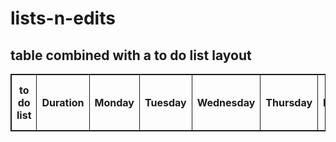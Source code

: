 # lists-n-edits
<!DOCTYPE html>
<html>

<h2>table combined with a to do list layout</h2>
<style>
 table, th, td {
   border: 1px solid;
   border-collapse: collapse; 
 }  
</style> 
<body>

<table style="width: auto;">
  <tr>
        <th>to do list</th>
        <th>Duration</th>
        <th>Monday</th>
        <th>Tuesday</th>
        <th>Wednesday</th>
        <th>Thursday</th>
        <th>Friday</th>
        <th>to do list 2</th>
       </tr>
   
